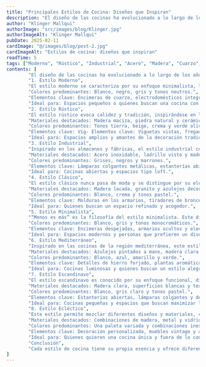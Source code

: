 ```yaml
---
title: "Principales Estilos de Cocina: Diseños que Inspiran"
description: "El diseño de las cocinas ha evolucionado a lo largo de los años para adaptarse a los gustos y necesidades de cada persona."
author: "Klinger Mallqui"
authorImage: "src/images/blog/Klinger.jpg"
authorImageAlt: "Klinger Mallqui"
pubDate: 2025-02-11
cardImage: "@/images/blog/post-2.jpg"
cardImageAlt: "Estilos de cocina: diseños que inspiran"
readTime: 5
tags: ["Moderno", "Rústico", "Industrial", "Acero", "Madera", "Cuarzo", "Minimalista", "Sofisticado" ]
contents: [
        "El diseño de las cocinas ha evolucionado a lo largo de los años para adaptarse a los gustos y necesidades de cada persona. Desde estilos modernos y minimalistas hasta rústicos y acogedores, las cocinas reflejan la personalidad y estilo de vida de quienes las habitan. A continuación, exploramos los principales estilos de cocina que destacan por su funcionalidad y estética.",
        "1. Estilo Moderno",
        "El estilo moderno se caracteriza por su enfoque minimalista, líneas limpias y diseños funcionales. Este estilo utiliza materiales como el acero inoxidable, el vidrio y superficies lisas.",
        "Colores predominantes: Blanco, negro, gris y tonos neutros.",
        "Elementos clave: Encimeras de cuarzo, electrodomésticos integrados, y armarios sin tiradores.",
        "Ideal para: Espacios pequeños o quienes buscan una cocina con un diseño sofisticado y actual.",
        "2. Estilo Rústico",
        "El estilo rústico evoca calidez y tradición, inspirándose en las cocinas campestres. Es perfecto para quienes buscan un ambiente acogedor y natural.",
        "Materiales destacados: Madera maciza, piedra natural y cerámica artesanal.",
        "Colores predominantes: Tonos tierra, beige, crema y verde olivo.",
        "Elementos clave: Vig- Elementos clave: Viguetas vistas, fregaderos de porcelana y detalles decorativos hechos a mano.",
        "Ideal para: Espacios amplios y amantes de la decoración tradicional.",
        "3. Estilo Industrial",
        "Inspirado en los almacenes y fábricas, el estilo industrial combina materiales expuestos y un aire urbano. Es una opción audaz y con mucho carácter.",
        "Materiales destacados: Acero inoxidable, ladrillo visto y madera recuperada.",
        "Colores predominantes: Grises, negros y marrones.",
        "Elementos clave: Lámparas colgantes metálicas, estanterías abiertas y detalles vintage.",
        "Ideal para: Cocinas abiertas y espacios tipo loft.",
        "4. Estilo Clásico",
        "El estilo clásico nunca pasa de moda y se distingue por su elegancia y atemporalidad. Este diseño equilibra detalles ornamentales con funcionalidad.",
        "Materiales destacados: Madera lacada, granito y azulejos decorativos.",
        "Colores predominantes: Blanco, crema y tonos pastel.",
        "Elementos clave: Molduras en los armarios, tiradores de bronce o porcelana y una iluminación cálida.",
        "Ideal para: Quienes buscan un espacio refinado y acogedor.",
        "5. Estilo Minimalista",
        "“Menos es más” es la filosofía del estilo minimalista. Este diseño apuesta por la simplicidad y la funcionalidad sin sacrificar la estética.",
        "Colores predominantes: Blanco, gris y tonos monocromáticos.",
        "Elementos clave: Encimeras despejadas, armarios ocultos y electrodomésticos integrados.",
        "Ideal para: Espacios modernos y personas que prefieren un diseño limpio y ordenado.",
        "6. Estilo Mediterráneo",
        "Inspirado en las cocinas de la región mediterránea, este estilo combina colores vibrantes y materiales naturales, creando un ambiente fresco y relajado.",
        "Materiales destacados: Azulejos pintados a mano, madera clara y terracota.",
        "Colores predominantes: Blanco, azul, amarillo y verde.",
        "Elementos clave: Detalles de hierro forjado, plantas aromáticas y ventanas amplias.",
        "Ideal para: Cocinas luminosas y quienes buscan un estilo alegre y vibrante.",
        "7. Estilo Escandinavo",
        "El estilo escandinavo es conocido por su enfoque funcional, diseños simples y el uso de luz natural para crear un espacio cálido y acogedor.",
        "Materiales destacados: Madera clara, superficies blancas y textiles naturales.",
        "Colores predominantes: Blanco, gris claro y tonos pastel.",
        "Elementos clave: Estanterías abiertas, lámparas colgantes y decoración minimalista.",
        "Ideal para: Cocinas pequeñas y espacios que buscan maximizar la luz.",
        "8. Estilo Ecléctico",
        "Este estilo permite mezclar diferentes diseños y materiales, creando un espacio único que refleja la personalidad de los propietarios.",
        "Materiales destacados: Combinaciones de madera, metal y vidrio.",
        "Colores predominantes: Una paleta variada y combinaciones inesperadas.",
        "Elementos clave: Decoración personalizada, muebles vintage y acentos llamativos.",
        "Ideal para: Quienes quieren una cocina única y fuera de lo convencional.",
        "Conclusión",
        "Cada estilo de cocina tiene su propia esencia y ofrece diferentes ventajas según las necesidades y preferencias de cada persona. En Kalia Reformas y Decoración, te ayudamos a encontrar el estilo perfecto para tu cocina, asegurándote de que combine funcionalidad, belleza y tu toque personal. ¡Convierte tu cocina en un espacio que inspire cada día!",
]
---
```

